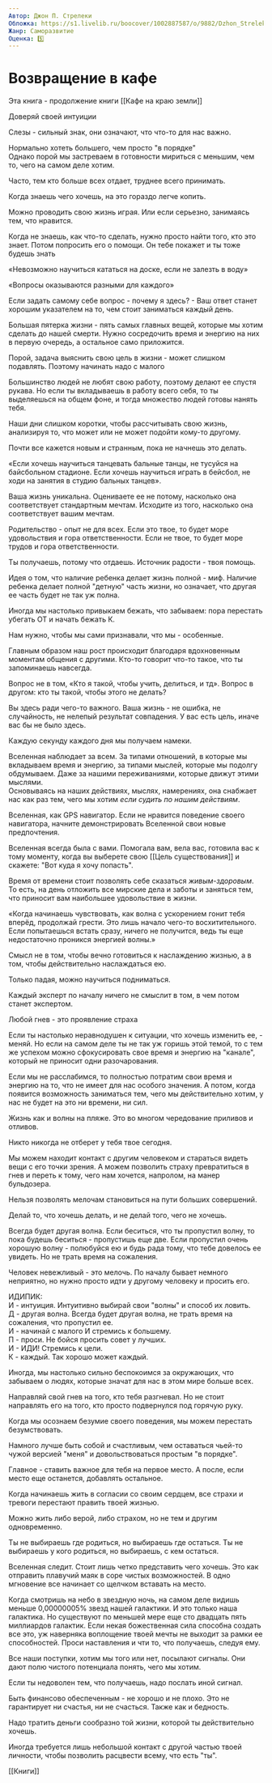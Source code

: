 ```yaml
---
Автор: Джон П. Стрелеки
Обложка: https://s1.livelib.ru/boocover/1002887587/o/9882/Dzhon_Streleki__Vozvraschenie_v_kafe._Kak_izbavitsya_ot_gruza_problem_i_pojmat_v.jpeg
Жанр: Саморазвитие
Оценка: 5️⃣
---
```


# Возвращение в кафе

Эта книга - продолжение книги [[Кафе на краю земли]]

Доверяй своей интуиции

Слезы - сильный знак, они означают, что что-то для нас важно.

Нормально хотеть большего, чем просто "в порядке"  
Однако порой мы застреваем в готовности мириться с меньшим, чем то, чего на самом деле хотим.

Часто, тем кто больше всех отдает, труднее всего принимать.

Когда знаешь чего хочешь, на это гораздо легче копить.

Можно проводить свою жизнь играя. Или если серьезно, занимаясь тем, что нравится.

Когда не знаешь, как что-то сделать, нужно просто найти того, кто это знает. Потом попросить его о помощи. Он тебе покажет и ты тоже будешь знать

«Невозможно научиться кататься на доске, если не залезть в воду»

«Вопросы оказываются разными для каждого»

Если задать самому себе вопрос - почему я здесь? - Ваш ответ станет хорошим указателем на то, чем стоит заниматься каждый день.

Большая пятерка жизни - пять самых главных вещей, которые мы хотим сделать до нашей смерти. Нужно сосредочить время и энергию на них в первую очередь, а остальное само приложится.

Порой, задача выяснить свою цель в жизни - может слишком подавлять. Поэтому начинать надо с малого

Большинство людей не любят свою работу, поэтому делают ее спустя рукава. Но если ты вкладываешь в работу всего себя, то ты выделяешься на общем фоне, и тогда множество людей готовы нанять тебя.

Наши дни слишком коротки, чтобы рассчитывать свою жизнь, анализируя то, что может или не может подойти кому-то другому.

Почти все кажется новым и странным, пока не начнешь это делать.

«Если хочешь научиться танцевать бальные танцы, не тусуйся на байсбольном стадионе. Если хочешь научиться играть в бейсбол, не ходи на занятия в студию бальных танцев».

Ваша жизнь уникальна. Оцениваете ее не потому, насколько она соответствует стандартным мечтам. Исходите из того, насколько она соответствует вашим мечтам.

Родительство - опыт не для всех. Если это твое, то будет море удовольствия и гора ответственности. Если не твое, то будет море трудов и гора ответственности.

Ты получаешь, потому что отдаешь. Источник радости - твоя помощь.

Идея о том, что наличие ребенка делает жизнь полной - миф. Наличие ребенка делает полной "детную" часть жизни, но означает, что другая ее часть будет не так уж полна.

Иногда мы настолько привыкаем бежать, что забываем: пора перестать убегать ОТ и начать бежать К.

Нам нужно, чтобы мы сами признавали, что мы - особенные.

Главным образом наш рост происходит благодаря вдохновенным моментам общения с другими. Кто-то говорит что-то такое, что ты запоминаешь навсегда.

Вопрос не в том, «Кто я такой, чтобы учить, делиться, и тд». Вопрос в другом: кто ты такой, чтобы этого не делать?

Вы здесь ради чего-то важного. Ваша жизнь - не ошибка, не случайность, не нелепый результат совпадения. У вас есть цель, иначе вас бы не было здесь.

Каждую секунду каждого дня мы получаем намеки.

Вселенная наблюдает за всем. За типами отношений, в которые мы вкладываем время и энергию, за типами мыслей, которые мы подолгу обдумываем. Даже за нашими переживаниями, которые движут этими мыслями.  
Основываясь на наших действиях, мыслях, намерениях, она снабжает нас как раз тем, чего мы хотим _если судить по нашим действиям_.

Вселенная, как GPS навигатор. Если не нравится поведение своего навигатора, начните демонстрировать Вселенной свои новые предпочтения.

Вселенная всегда была с вами. Помогала вам, вела вас, готовила вас к тому моменту, когда вы выберете свою [[Цель существования]] и скажете: "Вот куда я хочу попасть".

Время от времени стоит позволять себе сказаться _живым-здоровым_. То есть, на день отложить все мирские дела и заботы и заняться тем, что приносит вам наибольшее удовольствие в жизни.

«Когда начинаешь чувствовать, как волна с ускорением гонит тебя вперёд, продолжай грести. Это лишь начало чего-то восхитительного. Если попытаешься встать сразу, ничего не получится, ведь ты еще недостаточно проникся энергией волны.»

Смысл не в том, чтобы вечно готовиться к наслаждению жизнью, а в том, чтобы действительно наслаждаться ею.

Только падая, можно научиться подниматься.

Каждый эксперт по началу ничего не смыслит в том, в чем потом станет экспертом.

Любой гнев - это проявление страха

Если ты настолько неравнодушен к ситуации, что хочешь изменить ее, - меняй. Но если на самом деле ты не так уж горишь этой темой, то с тем же успехом можно сфокусировать свое время и энергию на "канале", который не приносит одни разочарования.

Если мы не расслабимся, то полностью потратим свои время и энергию на то, что не имеет для нас особого значения. А потом, когда появится возможность заниматься тем, чего мы действительно хотим, у нас не будет на это ни времени, ни сил.

Жизнь как и волны на пляже. Это во многом чередование приливов и отливов.

Никто никогда не отберет у тебя твое сегодня.

Мы можем находит контакт с другим человеком и стараться видеть вещи с его точки зрения. А можем позволить страху превратиться в гнев и переть к тому, чего нам хочется, напролом, на манер бульдозера.

Нельзя позволять мелочам становиться на пути больших совершений.

Делай то, что хочешь делать, и не делай того, чего не хочешь.

Всегда будет другая волна. Если беситься, что ты пропустил волну, то пока будешь беситься - пропустишь еще две. Если пропустил очень хорошую волну - полюбуйся ею и будь рада тому, что тебе довелось ее увидеть. Но не трать время на сожаления.

Человек невежливый - это мелочь. По началу бывает немного неприятно, но нужно просто идти у другому человеку и просить его.

ИДИПИК:  
И - интуиция. Интуитивно выбирай свои "волны" и способ их ловить.  
Д - другая волна. Всегда будет другая волна, не трать время на сожаления, что пропустил ее.  
И - начинай с малого И стремись к большему.  
П - проси. Не бойся просить совет у лучших.  
И - ИДИ! Стремись к цели.  
К - каждый. Так хорошо может каждый.

Иногда, мы настолько сильно беспокоимся за окружающих, что забываем о людях, которые значат для нас в этом мире больше всех.

Направляй свой гнев на того, кто тебя разгневал. Но не стоит направлять его на того, кто просто подвернулся под горячую руку.

Когда мы осознаем безумие своего поведения, мы можем перестать безумствовать.

Намного лучше быть собой и счастливым, чем оставаться чьей-то чужой версией "меня" и довольствоваться простым "в порядке".

Главное - ставить важное для тебя на первое место. А после, если место еще останется, добавлять остальное.

Когда начинаешь жить в согласии со своим сердцем, все страхи и тревоги перестают править твоей жизнью.

Можно жить либо верой, либо страхом, но не тем и другим одновременно.

Ты не выбираешь где родиться, но выбираешь где остаться. Ты не выбираешь у кого родиться, но выбираешь, с кем остаться.

Вселенная следит. Стоит лишь четко представить чего хочешь. Это как отправить плавучий маяк в соре чистых возможностей. В одно мгновение все начинает со щелчком вставать на место.

Когда смотришь на небо в звездную ночь, на самом деле видишь меньше 0,00000005% звезд нашей галактики. И это только наша галактика. Но существуют по меньшей мере еще сто двадцать пять миллиардов галактик. Если некая божественная сила способна создать все это, уж наверняка воплощение твоей мечты не выходит за рамки ее способностей. Проси наставления и чти то, что получаешь, следуя ему.

Все наши поступки, хотим мы того или нет, посылают сигналы. Они дают полю чистого потенциала понять, чего мы хотим.

Если ты недоволен тем, что получаешь, надо послать иной сигнал.

Быть финансово обеспеченным - не хорошо и не плохо. Это не гарантирует ни счастья, ни не счасться. Также как и бедность.

Надо тратить деньги сообразно той жизни, которой ты действительно хочешь.

Иногда требуется лишь небольшой контакт с другой частью твоей личности, чтобы позволить расцвести всему, что есть "ты".

[[Книги]]